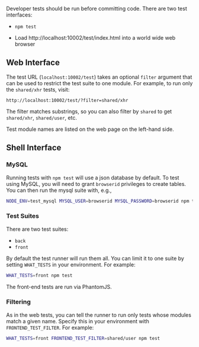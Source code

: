 <!-- This Source Code Form is subject to the terms of the Mozilla Public
   - License, v. 2.0. If a copy of the MPL was not distributed with this
   - file, You can obtain one at http://mozilla.org/MPL/2.0/. -->

Developer tests should be run before committing code. There are two test interfaces:

  - `npm test`

  - Load http://localhost:10002/test/index.html into a world wide web browser

## Web Interface

The test URL (`localhost:10002/test`) takes an optional `filter`
argument that can be used to restrict the test suite to one module.
For example, to run only the `shared/xhr` tests, visit:

```
http://localhost:10002/test/?filter=shared/xhr
```

The filter matches substrings, so you can also filter by `shared` to
get `shared/xhr`, `shared/user`, etc.

Test module names are listed on the web page on the left-hand side.

## Shell Interface

### MySQL

Running tests with `npm test` will use a json database by default.  To
test using MySQL, you will need to grant `browserid` privileges to
create tables.  You can then run the mysql suite with, e.g.,

```bash
NODE_ENV=test_mysql MYSQL_USER=browserid MYSQL_PASSWORD=browserid npm test
```

### Test Suites

There are two test suites:

- `back`
- `front`

By default the test runner will run them all. You can limit it to one
suite by setting `WHAT_TESTS` in your environment.  For example:

```bash
WHAT_TESTS=front npm test
```

The front-end tests are run via PhantomJS.

### Filtering

As in the web tests, you can tell the runner to run only tests whose
modules match a given name.  Specify this in your environment with
`FRONTEND_TEST_FILTER`.  For example:

```bash
WHAT_TESTS=front FRONTEND_TEST_FILTER=shared/user npm test
```
